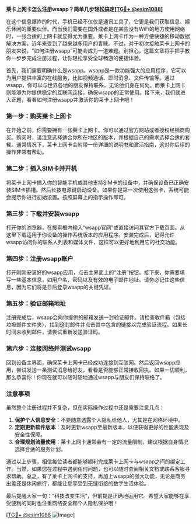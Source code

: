 **莱卡上网卡怎么注册wsapp？简单几步轻松搞定[[TG💪+ @esim1088](https://t.me/s/esim1088)]**

在这个信息爆炸的时代，手机已经不仅仅是通讯工具了，它更是我们获取信息、娱乐休闲的重要伙伴。而当我们需要在国外或者是在某些没有WiFi的地方使用网络时，一张合适的上网卡就显得尤为重要。莱卡上网卡作为一种方便快捷的移动数据解决方案，近年来受到了越来越多用户的青睐。不过，对于初次接触莱卡上网卡的朋友来说，“如何注册wsapp”可能会成为一道难题。别担心，这篇文章将手把手教你一步步完成注册过程，让你轻松享受全球畅游的便捷体验。

首先，我们需要明确什么是wsapp。wsapp是一款功能强大的应用程序，它可以为用户提供丰富的在线服务，比如视频通话、即时消息、文件传输等。通过wsapp，你可以与世界各地的朋友保持联系，无论他们身在何处。而莱卡上网卡则能够为你提供稳定的互联网连接，确保wsapp的正常使用。接下来，我们就进入正题，看看如何注册wsapp并激活你的莱卡上网卡吧！

### 第一步：购买莱卡上网卡

在开始之前，你需要拥有一张莱卡上网卡。你可以通过官方网站或者授权经销商购买。购买时，请注意选择适合你所在地区的版本，并根据自己的需求选择合适的套餐。通常情况下，莱卡上网卡会附带一份详细的说明书和激活指南，这对你后续的操作非常有帮助。

### 第二步：插入SIM卡并开机

将莱卡上网卡插入你的智能手机或其他支持SIM卡的设备中，并确保设备已正确安装SIM卡插槽。然后长按电源键启动设备。如果你是第一次使用这张卡，系统可能会提示你进行初始设置。按照屏幕上的指示操作即可。

### 第三步：下载并安装wsapp

打开你的浏览器，在搜索框内输入“wsapp官网”或直接访问其官方下载页面。从这里下载适用于你设备的操作系统版本的应用程序。安装完成后，记得允许wsapp访问你的联系人列表和媒体文件，这样可以更好地利用它的社交功能。

### 第四步：注册wsapp账户

打开刚刚安装好的wsapp应用，点击主界面上的“注册”按钮。接下来，你需要填写一些基本信息，如用户名、密码以及有效的电子邮件地址。请务必记住这些信息，因为它们将是日后登录wsapp的关键凭证。

### 第五步：验证邮箱地址

注册完成后，wsapp会向你提供的邮箱发送一封验证邮件。请检查收件箱（包括垃圾邮件文件夹），找到这封邮件并点击其中包含的链接以完成验证流程。如果长时间未收到邮件，请尝试重新发送验证码。

### 第六步：连接网络并测试wsapp

回到设备主界面，确保莱卡上网卡已经成功连接到互联网。然后返回wsapp应用，尝试发送一条测试消息给好友，看看是否能够正常接收回执。如果一切顺利，那么恭喜你！你现在就可以随时随地通过wsapp与朋友们保持联络了。

### 注意事项

虽然整个注册过程并不复杂，但在实际操作过程中还是需要注意几点：

1. **保护个人信息安全**：不要随意透露个人隐私给他人，尤其是在网络环境中。
2. **定期更新软件版本**：及时更新wsapp至最新版本，以便获得更好的性能表现及安全性保障。
3. **合理规划流量使用**：莱卡上网卡通常会有一定的流量限制，建议根据自身情况选择合适的服务计划。

通过以上步骤，相信每位读者都能够顺利完成莱卡上网卡与wsapp之间的绑定工作。当然，如果您在过程中遇到任何问题，也可以随时查阅相关文档或联系客服寻求帮助。总之，有了莱卡上网卡的支持，再加上wsapp的强大功能，无论是商务出差还是休闲旅行，都能让您享受到无缝衔接的数字生活体验。

最后提醒大家一句：“科技改变生活”，但前提是正确地运用它。希望大家能够在享受便利的同时也注重网络安全和个人隐私保护哦！

[[TG💪+ @esim1088](https://t.me/s/esim1088) ![Image](https://i.postimg.cc/4NQfJmqS/Snipaste-2025-05-13-00-14-12.png)]